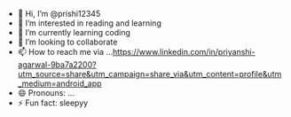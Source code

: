 - 👋 Hi, I’m @prishi12345
- 👀 I’m interested in reading and learning 
- 🌱 I’m currently learning coding 
- 💞️ I’m looking to collaborate 
- 📫 How to reach me via ...https://www.linkedin.com/in/priyanshi-agarwal-9ba7a2200?utm_source=share&utm_campaign=share_via&utm_content=profile&utm_medium=android_app
- 😄 Pronouns: ...
- ⚡ Fun fact:  sleepyy

<!---
prishi12345/prishi12345 is a ✨ special ✨ repository because its `README.md` (this file) appears on your GitHub profile.
You can click the Preview link to take a look at your changes.
--->
